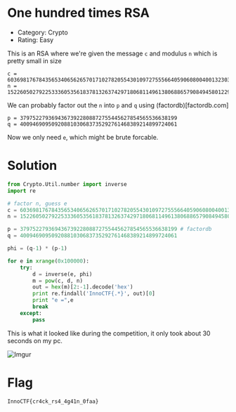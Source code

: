 # One hundred times RSA

- Category: Crypto
- Rating: Easy

This is an RSA where we're given the message `c` and modulus `n` which is pretty small in size

```
c = 603698176784356534065626570171027820554301097275556640590608004001323036552071482035740091533040756
n = 1522605027922533360535618378132637429718068114961380688657908494580122963258952897654000350692006139
```
We can probably factor out the `n` into `p` and `q` using (factordb)[factordb.com]
```
p = 37975227936943673922808872755445627854565536638199 
q = 40094690950920881030683735292761468389214899724061
```

Now we only need `e`, which might be brute forcable.

# Solution

```python
from Crypto.Util.number import inverse
import re

# factor n, guess e
c = 603698176784356534065626570171027820554301097275556640590608004001323036552071482035740091533040756
n = 1522605027922533360535618378132637429718068114961380688657908494580122963258952897654000350692006139

p = 37975227936943673922808872755445627854565536638199 # factordb
q = 40094690950920881030683735292761468389214899724061

phi = (q-1) * (p-1)

for e in xrange(0x100000):
    try:
        d = inverse(e, phi)
        m = pow(c, d, n)
        out = hex(m)[2:-1].decode('hex')
        print re.findall('InnoCTF{.*}', out)[0]
        print "e =",e
        break
    except:
        pass
```
This is what it looked like during the competition, it only took about 30 seconds on my pc.

![Imgur](https://i.imgur.com/Xmgby1R.png)

# Flag

`InnoCTF{cr4ck_rs4_4g41n_0faa}`
